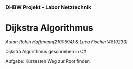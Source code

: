 ### DHBW Projekt - Labor Netztechnik

# Dijkstra Algorithmus

*Autor: Robin Hoffmann(2100594) & Luca Fischer(4819233)*

Dijkstra Algorithmus geschrieben in C#

Aufgabe: Kürzesten Weg zur Root finden